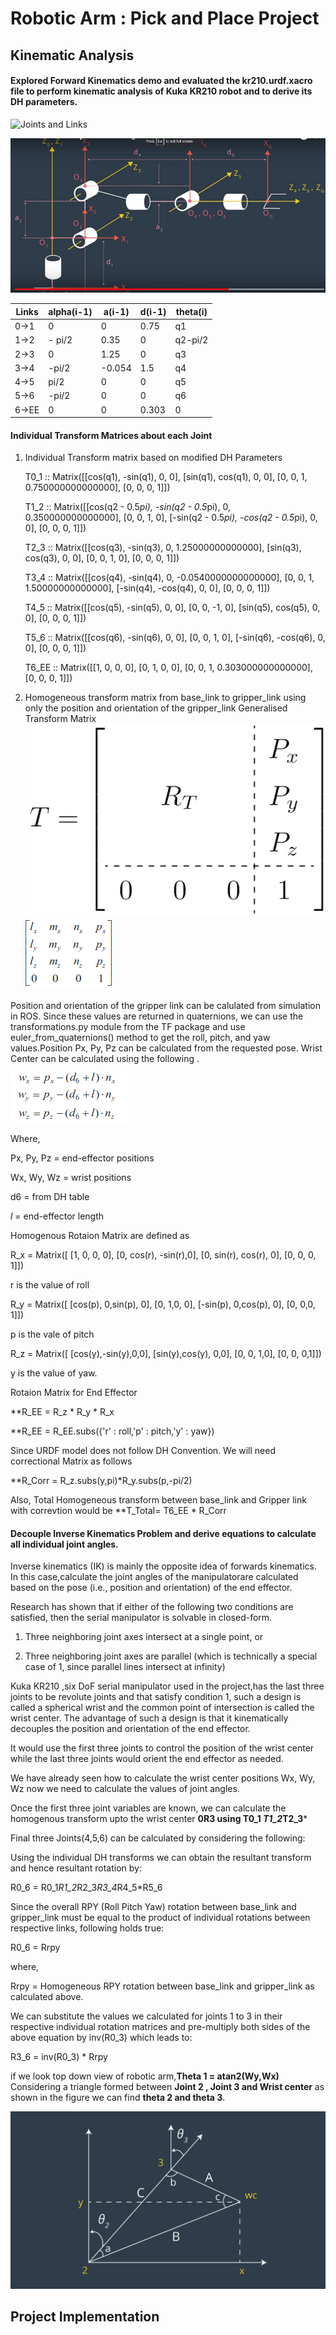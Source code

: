 # Robotic Arm : Pick and Place Project

[//]: # (Image References)
[image_1]: ./images/JointsLinks.png
[image_2]: ./images/Joints_Links.png
[image_3]: ./images/transmatrice.png
[image_4]: ./images/homo-xform-2.png
[image_5]: ./images/WristCenter.png
[image_6]: ./images/theta2-3.png


## Kinematic Analysis
#### Explored Forward Kinematics demo and evaluated the kr210.urdf.xacro file to perform kinematic analysis of Kuka KR210 robot and to derive its DH parameters.

![Joints and Links][image_1]

![Joints and links from classroom][image_2]

Links | alpha(i-1) | a(i-1) | d(i-1) | theta(i)
--- | --- | --- | --- | ---
0->1 | 0      | 0     | 0.75 | q1
1->2 | - pi/2 | 0.35  | 0    | q2-pi/2
2->3 | 0      | 1.25  | 0    | q3
3->4 | -pi/2  | -0.054| 1.5  | q4
4->5 | pi/2   | 0     | 0    | q5
5->6 | -pi/2  | 0     | 0    | q6
6->EE| 0      | 0     | 0.303| 0

#### Individual Transform Matrices about each Joint

1. Individual Transform matrix based on modified DH Parameters 

    T0_1 :: Matrix([[cos(q1), -sin(q1), 0, 0], 
                [sin(q1), cos(q1), 0, 0], 
                [0, 0, 1, 0.750000000000000], 
                [0, 0, 0, 1]])

    T1_2 :: Matrix([[cos(q2 - 0.5*pi), -sin(q2 - 0.5*pi), 0, 0.350000000000000], 
                [0, 0, 1, 0], 
                [-sin(q2 - 0.5*pi), -cos(q2 - 0.5*pi), 0, 0], 
                [0, 0, 0, 1]])

    T2_3 :: Matrix([[cos(q3), -sin(q3), 0, 1.25000000000000], 
                [sin(q3), cos(q3), 0, 0], 
                [0, 0, 1, 0], 
                [0, 0, 0, 1]])

    T3_4 :: Matrix([[cos(q4), -sin(q4), 0, -0.0540000000000000], 
                [0, 0, 1, 1.50000000000000],
                [-sin(q4), -cos(q4), 0, 0],
                [0, 0, 0, 1]])

    T4_5 :: Matrix([[cos(q5), -sin(q5), 0, 0], 
                [0, 0, -1, 0], 
                [sin(q5), cos(q5), 0, 0], 
                [0, 0, 0, 1]])

    T5_6 :: Matrix([[cos(q6), -sin(q6), 0, 0],
                [0, 0, 1, 0], 
                [-sin(q6), -cos(q6), 0, 0], 
                [0, 0, 0, 1]])

    T6_EE :: Matrix([[1, 0, 0, 0], 
                  [0, 1, 0, 0], 
                  [0, 0, 1, 0.303000000000000], 
                  [0, 0, 0, 1]])
                  
2. Homogeneous transform matrix from base_link to gripper_link using only the position and orientation of the gripper_link
    Generalised Transform Matrix
  ![Generalised Xform][image_3]
  ![Homo Xform][image_4]
  
  Position and orientation of the gripper link can be calulated from simulation in ROS. Since these values are returned in quaternions,   we can use the transformations.py module from the TF package and use euler_from_quaternions() method to get the roll, pitch, and yaw   values.Position Px, Py, Pz can be calculated from the requested pose.  Wrist Center can be calculated using the following .
  
  ![Wrist Center][image_5]
  
  Where,

  Px, Py, Pz = end-effector positions

  Wx, Wy, Wz = wrist positions

  d6 = from DH table

  _l_ = end-effector length

  Homogenous Rotaion Matrix are defined as

  R_x = Matrix([    [1,     0,      0,      0],
                    [0,     cos(r), -sin(r),0],
                    [0,     sin(r), cos(r), 0],
                    [0,     0,      0,      1]])
  
  r is the value of roll
   
  R_y = Matrix([   [cos(p),        0,sin(p),       0],
                    [0,             1,0,            0],
                    [-sin(p),       0,cos(p),       0],
                    [0,             0,0,            1]])

  
  p is the vale of pitch
  
  R_z = Matrix([  [cos(y),-sin(y),0,0],
                    [sin(y),cos(y), 0,0],
                    [0,     0,      1,0],
                    [0,     0,      0,1]])

  y is the value of yaw.
   
  Rotaion Matrix for End Effector
  
  **R_EE = R_z * R_y * R_x

  **R_EE = R_EE.subs({'r' : roll,'p' : pitch,'y' : yaw})

  Since URDF model does not follow DH Convention. We will need correctional Matrix as follows

  **R_Corr = R_z.subs(y,pi)*R_y.subs(p,-pi/2)
  
  Also, Total Homogeneous transform between base_link and Gripper link with correvtion would be
  **T_Total= T6_EE * R_Corr


#### Decouple Inverse Kinematics Problem and derive equations to calculate all individual joint angles.

Inverse kinematics (IK) is mainly the opposite idea of forwards kinematics. In this case,calculate the joint angles of the manipulatorare calculated based on the pose (i.e., position and orientation) of the end effector.

Research has shown that if either of the following two conditions are satisfied, then the serial manipulator is solvable in closed-form.

1. Three neighboring joint axes intersect at a single point, or

2. Three neighboring joint axes are parallel (which is technically a special case of 1, since parallel lines intersect at infinity)

Kuka KR210 ,six DoF serial manipulator used in the project,has the last three joints to be revolute joints and that satisfy condition 1, such a design is called a spherical wrist and the common point of intersection is called the wrist center. The advantage of such a design is that it kinematically decouples the position and orientation of the end effector. 

It would use the first three joints to control the position of the wrist center while the last three joints would orient the end effector as needed.

We have already seen how to calculate the wrist center positions Wx, Wy, Wz now we need to calculate the values of joint angles.

Once the first three joint variables are known, we can calculate the homogenous transform upto the wrist center **0R3 using T0_1 *T1_2*T2_3***

Final three Joints(4,5,6) can be calculated by considering the following:

Using the individual DH transforms we can obtain the resultant transform and hence resultant rotation by:

R0_6 = R0_1*R1_2*R2_3*R3_4*R4_5*R5_6

Since the overall RPY (Roll Pitch Yaw) rotation between base_link and gripper_link must be equal to the product of individual rotations between respective links, following holds true:

R0_6 = Rrpy

where,

Rrpy = Homogeneous RPY rotation between base_link and gripper_link as calculated above.

We can substitute the values we calculated for joints 1 to 3 in their respective individual rotation matrices and pre-multiply both sides of the above equation by inv(R0_3) which leads to:

R3_6 = inv(R0_3) * Rrpy

if we look top down view of robotic arm,**Theta 1 = atan2(Wy,Wx)**
Considering a triangle formed between **Joint 2 , Joint 3 and Wrist center** as shown in the figure we can find **theta 2 and theta 3**.

![theta2-3][image_6]



## Project Implementation




                  
